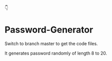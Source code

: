 👇

# Password-Generator

Switch to branch master to get the code files.

It generates password randomly of length 8 to 20.
